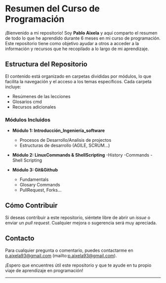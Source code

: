 # Resumen del Curso de Programación

¡Bienvenido a mi repositorio! Soy **Pablo Aixela** y aquí comparto el resumen de todo lo que he aprendido durante 6 meses en mi curso de programación. Este repositorio tiene como objetivo ayudar a otros a acceder a la información y recursos que he recopilado a lo largo de mi aprendizaje.

## Estructura del Repositorio

El contenido está organizado en carpetas divididas por módulos, lo que facilita la navegación y el acceso a los temas específicos. Cada carpeta incluye:

- Resúmenes de las lecciones
- Glosarios cmd
- Recursos adicionales

### Módulos Incluidos

- **Módulo 1: Introducción_Ingeniería_software**
    - Procesos de Desarrollo/Analisis de projectos
    - Estructuras de desarrollo (AGILE, SCRUM...)

- **Módulo 2: LinuxCommands & ShellScripting**
    -History
    -Commands
    -Shell Scripting
  
- **Módulo 3: Git&Github**
  - Fundamentals
  - Glosary Commands
  - PullRequest, Forks...
  

## Cómo Contribuir

Si deseas contribuir a este repositorio, siéntete libre de abrir un *issue* o enviar un *pull request*. Cualquier mejora o sugerencia será muy apreciada.

## Contacto

Para cualquier pregunta o comentario, puedes contactarme en p.aixela93@gmail.com (mailto:p.aixela93@gmail.com).

¡Espero que encuentres útil este repositorio y que te ayude en tu propio viaje de aprendizaje en programación!

---

